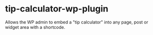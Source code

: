 # tip-calculator-wp-plugin

Allows the WP admin to embed a "tip calculator" into any page, post or widget area with a shortcode.
